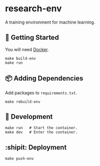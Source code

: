 research-env
===================

A training environment for machine learning.

## :running: Getting Started

You will need [Docker](https://www.docker.com/docker-mac).

```
make build-env
make run
```

## :package: Adding Dependencies

Add packages to `requirements.txt`.

```
make rebuild-env
```

## :construction_worker: Development

```
make run   # Start the container.
make dev   # Enter the container.
```

## :shipit: Deployment

```
make push-env
```

